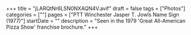 +++
title = "jLARQtNr6LSN0NXAQN4V.avif"
draft = false
tags = ["Photos"]
categories = [""]
pages = ["PTT Winchester Jasper T. Jowls Name Sign (1977)"]
startDate = ""
description = "Seen in the 1979 'Great All-American Pizza Show' franchise brochure."
+++
